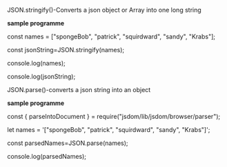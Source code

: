 JSON.stringify()-Converts a json object or Array into one long string

**sample programme**

const names = ["spongeBob", "patrick", "squirdward", "sandy", "Krabs"];

const jsonString=JSON.stringify(names);

console.log(names);

console.log(jsonString);

JSON.parse()-converts a json string into an object

**sample programme**

const { parseIntoDocument } = require("jsdom/lib/jsdom/browser/parser");

let names = '["spongeBob", "patrick", "squirdward", "sandy", "Krabs"]';

const parsedNames=JSON.parse(names);

console.log(parsedNames);
